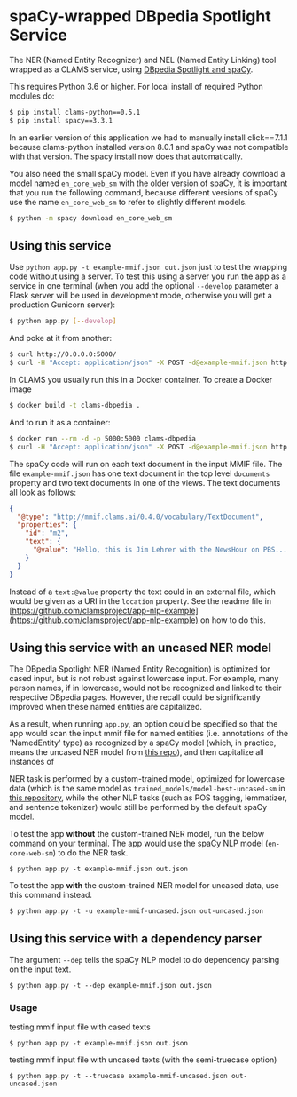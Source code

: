 # spaCy-wrapped DBpedia Spotlight Service

The NER (Named Entity Recognizer) and NEL (Named Entity Linking) tool wrapped as a CLAMS service, using [DBpedia Spotlight and spaCy](https://github.com/MartinoMensio/spacy-dbpedia-spotlight).

This requires Python 3.6 or higher. For local install of required Python modules do:

```bash
$ pip install clams-python==0.5.1
$ pip install spacy==3.3.1
```

In an earlier version of this application we had to manually install click==7.1.1 because clams-python installed version 8.0.1 and spaCy was not compatible with that version. The spacy install now does that automatically.

You also need the small spaCy model. Even if you have already download a model named `en_core_web_sm` with the older version of spaCy, it is important that you run the following command, because different versions of spaCy use the name `en_core_web_sm` to refer to slightly different models.

```bash
$ python -m spacy download en_core_web_sm
```

## Using this service

Use `python app.py -t example-mmif.json out.json` just to test the wrapping code without using a server. To test this using a server you run the app as a service in one terminal (when you add the optional  `--develop` parameter a Flask server will be used in development mode, otherwise you will get a production Gunicorn server):

```bash
$ python app.py [--develop]
```

And poke at it from another:

```bash
$ curl http://0.0.0.0:5000/
$ curl -H "Accept: application/json" -X POST -d@example-mmif.json http://0.0.0.0:5000/
```

In CLAMS you usually run this in a Docker container. To create a Docker image

```bash
$ docker build -t clams-dbpedia .
```

And to run it as a container:

```bash
$ docker run --rm -d -p 5000:5000 clams-dbpedia
$ curl -H "Accept: application/json" -X POST -d@example-mmif.json http://0.0.0.0:5000/
```

The spaCy code will run on each text document in the input MMIF file. The file `example-mmif.json` has one text document in the top level `documents` property and two text documents in one of the views. The text documents all look as follows:

```json
{
  "@type": "http://mmif.clams.ai/0.4.0/vocabulary/TextDocument",
  "properties": {
    "id": "m2",
    "text": {
      "@value": "Hello, this is Jim Lehrer with the NewsHour on PBS...."
    }
  }
}
```
Instead of a `text:@value` property the text could in an external file, which would be given as a URI in the `location` property. See the readme file in [https://github.com/clamsproject/app-nlp-example](https://github.com/clamsproject/app-nlp-example) on how to do this.

## Using this service with an uncased NER model

The DBpedia Spotlight NER (Named Entity Recognition) is optimized for cased input, but is not robust against lowercase input. For example, many person names, if in lowercase, would not be recognized and linked to their respective DBpedia pages. However, the recall could be significantly improved when these named entities are capitalized.

As a result, when running `app.py`, an option could be specified so that the app would scan the input mmif file for named entities (i.e. annotations of the 'NamedEntity' type) as recognized by a spaCy model (which, in practice, means the uncased NER model from [this repo](https://github.com/JinnyViboonlarp/app-spacy-nlp-ner#using-this-service-with-an-uncased-ner-model)), and then capitalize all instances of 



NER task is performed by a custom-trained model, optimized for lowercase data (which is the same model as `trained_models/model-best-uncased-sm` in [this repository](https://github.com/JinnyViboonlarp/clams-spacy-tuning-ner), while the other NLP tasks (such as POS tagging, lemmatizer, and sentence tokenizer) would still be performed by the default spaCy model.

To test the app **without** the custom-trained NER model, run the below command on your terminal. The app would use the spaCy NLP model (`en-core-web-sm`) to do the NER task.

```
$ python app.py -t example-mmif.json out.json
```

To test the app **with** the custom-trained NER model for uncased data, use this command instead.

```
$ python app.py -t -u example-mmif-uncased.json out-uncased.json
```

## Using this service with a dependency parser

The argument `--dep` tells the spaCy NLP model to do dependency parsing on the input text.

```
$ python app.py -t --dep example-mmif.json out.json
```


### Usage

testing mmif input file with cased texts

```
$ python app.py -t example-mmif.json out.json
```

testing mmif input file with uncased texts (with the semi-truecase option)

```
$ python app.py -t --truecase example-mmif-uncased.json out-uncased.json
```
